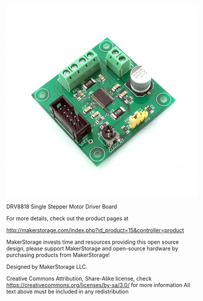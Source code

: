 
![DRV8818 Single Stepper Motor Driver Board](DRV8818_single_axis.jpg)


DRV8818 Single Stepper Motor Driver Board

For more details, check out the product pages at

http://makerstorage.com/index.php?id_product=15&controller=product


MakerStorage invests time and resources providing this open source design, please support MakerStorage and open-source hardware by purchasing products from MakerStorage!

Designed by MakerStorage LLC.


Creative Commons Attribution, Share-Alike license, check https://creativecommons.org/licenses/by-sa/3.0/ for more information All text above must be included in any redistribution




